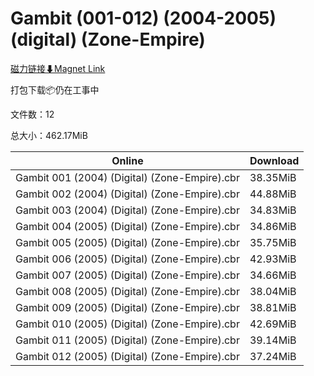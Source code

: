 # Gambit (001-012) (2004-2005) (digital) (Zone-Empire)

[磁力链接⬇Magnet Link](magnet:?xt=urn:btih:ba699509b92aeeb9c8f898f81d26cd7a43b487c4&dn=Gambit%20%28001-012%29%20%282004-2005%29%20%28digital%29%20%28Zone-Empire%29)

打包下载📦仍在工事中

文件数：12

总大小：462.17MiB

Online | Download
--- | ---
Gambit 001 (2004) (Digital) (Zone-Empire).cbr | 38.35MiB
Gambit 002 (2004) (Digital) (Zone-Empire).cbr | 44.88MiB
Gambit 003 (2004) (Digital) (Zone-Empire).cbr | 34.83MiB
Gambit 004 (2005) (Digital) (Zone-Empire).cbr | 34.86MiB
Gambit 005 (2005) (Digital) (Zone-Empire).cbr | 35.75MiB
Gambit 006 (2005) (Digital) (Zone-Empire).cbr | 42.93MiB
Gambit 007 (2005) (Digital) (Zone-Empire).cbr | 34.66MiB
Gambit 008 (2005) (Digital) (Zone-Empire).cbr | 38.04MiB
Gambit 009 (2005) (Digital) (Zone-Empire).cbr | 38.81MiB
Gambit 010 (2005) (Digital) (Zone-Empire).cbr | 42.69MiB
Gambit 011 (2005) (Digital) (Zone-Empire).cbr | 39.14MiB
Gambit 012 (2005) (Digital) (Zone-Empire).cbr | 37.24MiB